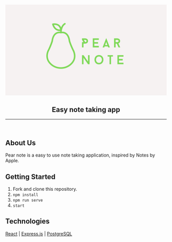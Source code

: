 ![](/client/assets/pear_note-page.png) 

<h2 align="center">Easy note taking app</h2>

***
<br>

## About Us
Pear note is a easy to use note taking application, inspired by Notes by Apple.

## Getting Started

1. Fork and clone this repository.
2. ```npm install```
3. ```npm run serve```
4. ```start```

## Technologies
[React](https://reactjs.org/) | [Express.js](https://expressjs.com/) | [PostgreSQL](https://www.postgresql.org/)
